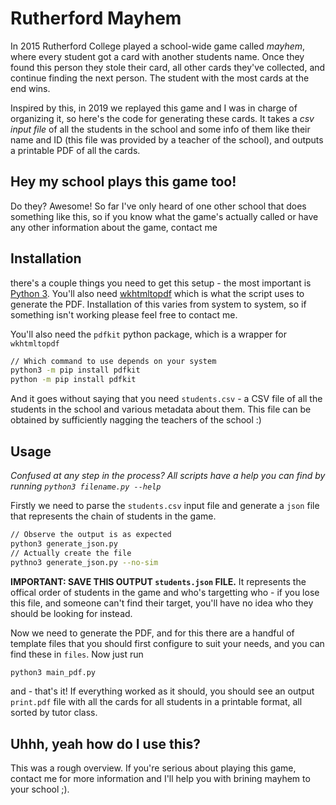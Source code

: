 # Rutherford Mayhem

In 2015 Rutherford College played a school-wide game called _mayhem_, where every student got a card with another students name. Once they found this person they stole their card, all other cards they've collected, and continue finding the next person. The student with the most cards at the end wins.

Inspired by this, in 2019 we replayed this game and I was in charge of organizing it, so here's the code for generating these cards. It takes a *csv input file* of all the students in the school and some info of them like their name and ID (this file was provided by a teacher of the school), and outputs a printable PDF of all the cards.

## Hey my school plays this game too!

Do they? Awesome! So far I've only heard of one other school that does something like this, so if you know what the game's actually called or have any other information about the game, contact me

## Installation

there's a couple things you need to get this setup - the most important is [Python 3](https://www.python.org/). You'll also need [wkhtmltopdf](https://wkhtmltopdf.org/index.html) which is what the script uses to generate the PDF. Installation of this varies from system to system, so if something isn't working please feel free to contact me.

You'll also need the `pdfkit` python package, which is a wrapper for `wkhtmltopdf`
```bash
// Which command to use depends on your system
python3 -m pip install pdfkit
python -m pip install pdfkit
```

And it goes without saying that you need `students.csv` - a CSV file of all the students in the school and various metadata about them. This file can be obtained by sufficiently nagging the teachers of the school :)

## Usage

_Confused at any step in the process? All scripts have a help you can find by running `python3 filename.py --help`_

Firstly we need to parse the `students.csv` input file and generate a `json` file that represents the chain of students in the game.

```bash
// Observe the output is as expected
python3 generate_json.py
// Actually create the file
pythno3 generate_json.py --no-sim
```

**IMPORTANT: SAVE THIS OUTPUT `students.json` FILE.** It represents the offical order of students in the game and who's targetting who - if you lose this file, and someone can't find their target, you'll have no idea who they should be looking for instead.

Now we need to generate the PDF, and for this there are a handful of template files that you should first configure to suit your needs, and you can find these in `files`. Now just run

```bash
python3 main_pdf.py
```

and - that's it! If everything worked as it should, you should see an output `print.pdf` file with all the cards for all students in a printable format, all sorted by tutor class.

## Uhhh, yeah how do I use this?

This was a rough overview. If you're serious about playing this game, contact me for more information and I'll help you with brining mayhem to your school ;).
